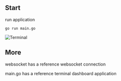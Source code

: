 ## Start

run application

`go run main.go`

![Terminal](./render1.gif "Render Terminal")

## More

websocket has a reference websocket connection

main.go has a reference terminal dashboard application